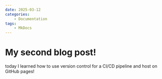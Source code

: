 ```yaml
---
date: 2025-03-12
categories:
    - Documentation
tags:
    - MkDocs
---
```

# My second blog post!

today I learned how to use version control for a CI/CD pipeline and host on GitHub pages!